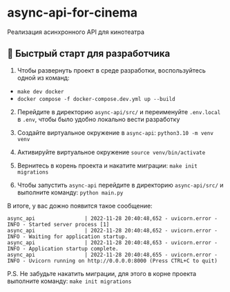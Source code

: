 # async-api-for-cinema
Реализация асинхронного API для кинотеатра

## 🚀 Быстрый старт для разработчика

1. Чтобы развернуть проект в среде разработки, воспользуйтесь одной из команд: 
- `make dev docker`
- `docker compose -f docker-compose.dev.yml up --build`

2. Перейдите в директорию `async-api/src/` и переименуйте `.env.local` в `.env`, чтобы было удобно локально вести разработку

3. Создайте виртуальное окружение в `async-api`: `python3.10 -m venv venv`

4. Активируйте виртуальное окружение `source venv/bin/activate`

5. Вернитесь в корень проекта и накатите миграции: `make init migrations`

6. Чтобы запустить `async-api` перейдите в директорию `async-api/src/` и выполните команду: `python main.py`

В итоге, у вас дожно появится такое сообщение:

```commandline
async_api                | 2022-11-28 20:40:48,652 - uvicorn.error - INFO - Started server process [1]
async_api                | 2022-11-28 20:40:48,652 - uvicorn.error - INFO - Waiting for application startup.
async_api                | 2022-11-28 20:40:48,653 - uvicorn.error - INFO - Application startup complete.
async_api                | 2022-11-28 20:40:48,655 - uvicorn.error - INFO - Uvicorn running on http://0.0.0.0:8000 (Press CTRL+C to quit)

```


P.S. Не забудьте накатить миграции, для этого в корне проекта выполните команду: `make init migrations`
